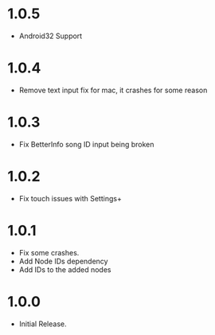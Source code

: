# 1.0.5
- Android32 Support

# 1.0.4
- Remove text input fix for mac, it crashes for some reason

# 1.0.3
- Fix BetterInfo song ID input being broken

# 1.0.2
- Fix touch issues with Settings+

# 1.0.1
- Fix some crashes.
- Add Node IDs dependency
- Add IDs to the added nodes

# 1.0.0
- Initial Release.

